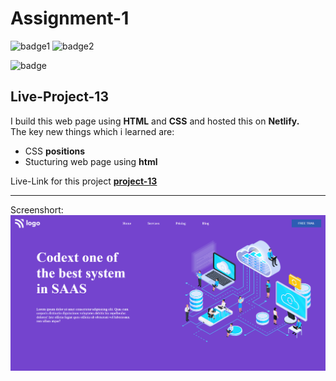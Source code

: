 # Assignment-1

![badge1](https://img.shields.io/badge/Assignment--1-project--13-brightgreen)
![badge2](https://img.shields.io/badge/-HTML-orange)

![badge](https://img.shields.io/badge/-CSS-blue)

## Live-Project-13

I build this web page using **HTML** and **CSS** and hosted this on **Netlify.** <br/>
The key new things which i learned are:
- CSS **positions**
- Stucturing web page using **html**

Live-Link for this project
**[project-13](https://projecr-13.netlify.app/ " Netlify")**

___

Screenshort:
![Screenshort](/Screenshot.png)
